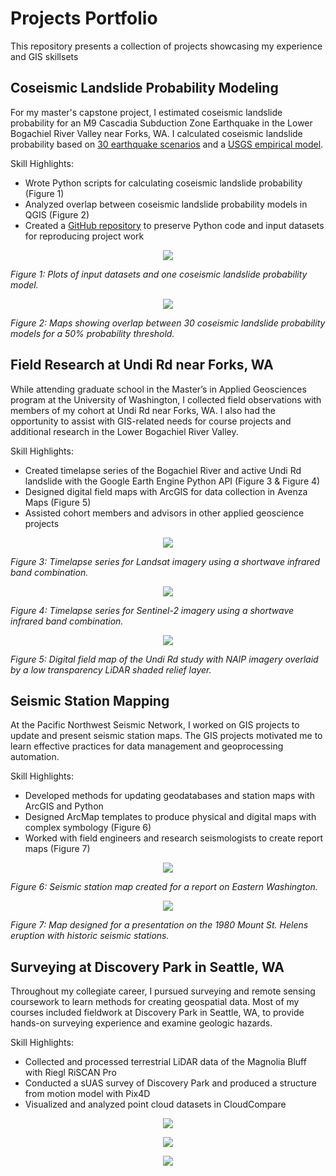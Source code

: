 # Projects Portfolio
This repository presents a collection of projects showcasing my experience and GIS skillsets
## Coseismic Landslide Probability Modeling
For my master's capstone project, I estimated coseismic landslide probability for an M9 Cascadia Subduction Zone Earthquake in the Lower Bogachiel River Valley near Forks, WA. I calculated coseismic landslide probability based on [30 earthquake scenarios](https://pubs.geoscienceworld.org/ssa/bssa/article-abstract/108/5A/2347/544772/Broadband-Synthetic-Seismograms-for-Magnitude-9?redirectedFrom=fulltext) and a [USGS empirical model](https://agupubs.onlinelibrary.wiley.com/doi/full/10.1029/2017JF004494). 

Skill Highlights:

- Wrote Python scripts for calculating coseismic landslide probability (Figure 1)
- Analyzed overlap between coseismic landslide probability models in QGIS (Figure 2)
- Created a [GitHub repository](https://github.com/brekc/Coseismic-Landslide-Probability-for-an-M9-CSZ-Earthquake-in-the-Lower-Bogachiel-River-Valley-WA) to preserve Python code and input datasets for reproducing project work 

<p align="center">
  <img src="https://github.com/brekc/Projects-Portfolio/blob/main/Images/CLS_Prob_Model.png" />
</p>
<em>Figure 1: Plots of input datasets and one coseismic landslide probability model.</em>
<p>
</p>
<p align="center">
  <img src="https://github.com/brekc/Projects-Portfolio/blob/main/Images/CLS_Prob_Overlap.png" />
</p>
<em>Figure 2: Maps showing overlap between 30 coseismic landslide probability models for a 50% probability threshold.</em>

## Field Research at Undi Rd near Forks, WA
While attending graduate school in the Master’s in Applied Geosciences program at the University of Washington, I collected field observations with members of my cohort at Undi Rd near Forks, WA. I also had the opportunity to assist with GIS-related needs for course projects and additional research in the Lower Bogachiel River Valley.           

Skill Highlights:

- Created timelapse series of the Bogachiel River and active Undi Rd landslide with the Google Earth Engine Python API (Figure 3 & Figure 4)
- Designed digital field maps with ArcGIS for data collection in Avenza Maps (Figure 5)
- Assisted cohort members and advisors in other applied geoscience projects
<p align="center">
  <img src="https://github.com/brekc/Projects-Portfolio/blob/main/Images/Landsat_ts_754.gif" />
</p>
<em>Figure 3: Timelapse series for Landsat imagery using a shortwave infrared band combination.</em>
<p>
</p>
<p align="center">
  <img src="https://github.com/brekc/Projects-Portfolio/blob/main/Images/Sentinel2_ts_128A4.gif" />
</p>
<em>Figure 4: Timelapse series for Sentinel-2 imagery using a shortwave infrared band combination.</em>
<p>
</p>
<p align="center">
  <img src="https://github.com/brekc/Projects-Portfolio/blob/main/Images/Undi_Rd_FieldMap.png" />
</p>
<em>Figure 5: Digital field map of the Undi Rd study with NAIP imagery overlaid by a low transparency LiDAR shaded relief layer.</em>

## Seismic Station Mapping
At the Pacific Northwest Seismic Network, I worked on GIS projects to update and present seismic station maps. The GIS projects motivated me to learn effective practices for data management and geoprocessing automation.     

Skill Highlights:

- Developed methods for updating geodatabases and station maps with ArcGIS and Python
- Designed ArcMap templates to produce physical and digital maps with complex symbology (Figure 6)
- Worked with field engineers and research seismologists to create report maps (Figure 7)

<p align="center">
  <img src="https://github.com/brekc/Projects-Portfolio/blob/main/Images/EWA_Report_Map.png" />
</p>
<em>Figure 6: Seismic station map created for a report on Eastern Washington.</em>
<p>
</p>
<p align="center">
  <img src="https://github.com/brekc/Projects-Portfolio/blob/main/Images/MSH_Color_StnMap.png" />
</p>
<em>Figure 7: Map designed for a presentation on the 1980 Mount St. Helens eruption with historic seismic stations.</em>

## Surveying at Discovery Park in Seattle, WA
Throughout my collegiate career, I pursued surveying and remote sensing coursework to learn methods for creating geospatial data. Most of my courses included fieldwork at Discovery Park in Seattle, WA, to provide hands-on surveying experience and examine geologic hazards.

Skill Highlights:

- Collected and processed terrestrial LiDAR data of the Magnolia Bluff with Riegl RiSCAN Pro
- Conducted a sUAS survey of Discovery Park and produced a structure from motion model with Pix4D
- Visualized and analyzed point cloud datasets in CloudCompare

<p align="center">
  <img src="https://github.com/brekc/Projects-Portfolio/blob/main/Images/TLS_2019.png" />
</p>

<p align="center">
  <img src="https://github.com/brekc/Projects-Portfolio/blob/main/Images/Pix4Dmapper_SfM.png" />
</p>

<p align="center">
  <img src="https://github.com/brekc/Projects-Portfolio/blob/main/Images/MagnoliaBluff_TLS_2019.png" />
</p>
